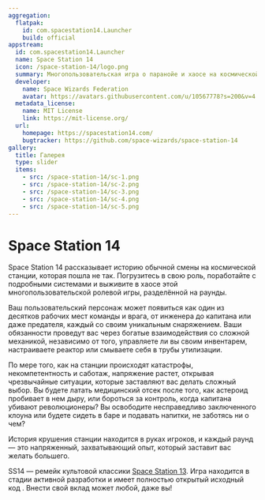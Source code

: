 ```yaml
---
aggregation:
  flatpak:
    id: com.spacestation14.Launcher
    build: official
appstream:
  id: com.spacestation14.Launcher
  name: Space Station 14
  icon: /space-station-14/logo.png
  summary: Многопользовательская игра о паранойе и хаосе на космической станции.
  developer:
    name: Space Wizards Federation
    avatar: https://avatars.githubusercontent.com/u/10567778?s=200&v=4
  metadata_license:
    name: MIT License
    link: https://mit-license.org/
  url:
    homepage: https://spacestation14.com/
    bugtracker: https://github.com/space-wizards/space-station-14
gallery:
  title: Галерея
  type: slider
  items:
    - src: /space-station-14/sc-1.png
    - src: /space-station-14/sc-2.png
    - src: /space-station-14/sc-3.png
    - src: /space-station-14/sc-4.png
    - src: /space-station-14/sc-5.png
---
```


# Space Station 14

Space Station 14 рассказывает историю обычной смены на космической станции, которая пошла не так. Погрузитесь в свою роль, поработайте с подробными системами и выживите в хаосе этой многопользовательской ролевой игры, разделённой на раунды.

Ваш пользовательский персонаж может появиться как один из десятков рабочих мест команды и врага, от инженера до капитана или даже предателя, каждый со своим уникальным снаряжением. Ваши обязанности проведут вас через богатые взаимодействия со сложной механикой, независимо от того, управляете ли вы своим инвентарем, настраиваете реактор или смываете себя в трубы утилизации.

По мере того, как на станции происходят катастрофы, некомпетентность и саботаж, напряжение растет, открывая чрезвычайные ситуации, которые заставляют вас делать сложный выбор. Вы будете латать медицинский отсек после того, как астероид пробивает в нем дыру, или бороться за контроль, когда капитана убивают революционеры? Вы освободите несправедливо заключенного клоуна или будете сидеть в баре и подавать напитки, не заботясь ни о чем?

История крушения станции находится в руках игроков, и каждый раунд — это напряженный, захватывающий опыт, который заставит вас желать большего.

SS14 — ремейк культовой классики [Space Station 13](https://spacestation13.com/). Игра находится в стадии активной разработки и имеет полностью открытый исходный код . Внести свой вклад может любой, даже вы!

<AGWGallery />

<!--@include: @ru/apps/.parts/install/content-flatpak.md-->
